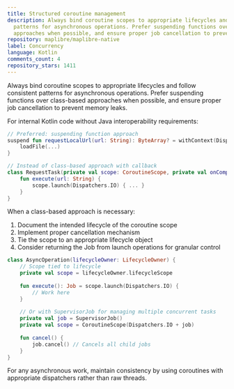 ```yaml
---
title: Structured coroutine management
description: Always bind coroutine scopes to appropriate lifecycles and follow consistent
  patterns for asynchronous operations. Prefer suspending functions over class-based
  approaches when possible, and ensure proper job cancellation to prevent memory leaks.
repository: maplibre/maplibre-native
label: Concurrency
language: Kotlin
comments_count: 4
repository_stars: 1411
---
```


Always bind coroutine scopes to appropriate lifecycles and follow consistent patterns for asynchronous operations. Prefer suspending functions over class-based approaches when possible, and ensure proper job cancellation to prevent memory leaks.

For internal Kotlin code without Java interoperability requirements:
```kotlin
// Preferred: suspending function approach
suspend fun requestLocalUrl(url: String): ByteArray? = withContext(Dispatchers.IO) {
    loadFile(...)
}

// Instead of class-based approach with callback
class RequestTask(private val scope: CoroutineScope, private val onCompletion: ((ByteArray?) -> Unit)?) {
    fun execute(url: String) {
        scope.launch(Dispatchers.IO) { ... }
    }
}
```

When a class-based approach is necessary:
1. Document the intended lifecycle of the coroutine scope
2. Implement proper cancellation mechanism
3. Tie the scope to an appropriate lifecycle object
4. Consider returning the Job from launch operations for granular control

```kotlin
class AsyncOperation(lifecycleOwner: LifecycleOwner) {
    // Scope tied to lifecycle
    private val scope = lifecycleOwner.lifecycleScope
    
    fun execute(): Job = scope.launch(Dispatchers.IO) {
        // Work here
    }
    
    // Or with SupervisorJob for managing multiple concurrent tasks
    private val job = SupervisorJob()
    private val scope = CoroutineScope(Dispatchers.IO + job)
    
    fun cancel() {
        job.cancel() // Cancels all child jobs
    }
}
```

For any asynchronous work, maintain consistency by using coroutines with appropriate dispatchers rather than raw threads.